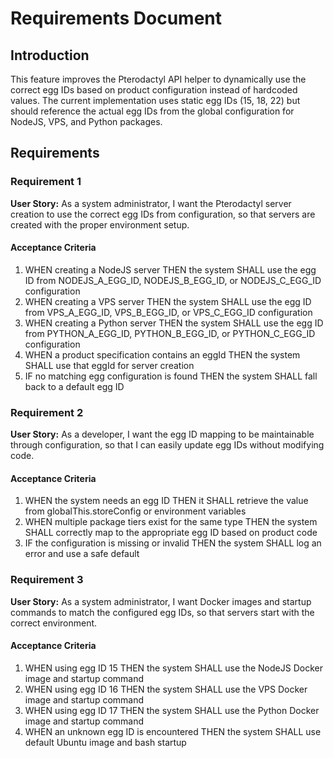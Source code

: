 # Requirements Document

## Introduction

This feature improves the Pterodactyl API helper to dynamically use the correct egg IDs based on product configuration instead of hardcoded values. The current implementation uses static egg IDs (15, 18, 22) but should reference the actual egg IDs from the global configuration for NodeJS, VPS, and Python packages.

## Requirements

### Requirement 1

**User Story:** As a system administrator, I want the Pterodactyl server creation to use the correct egg IDs from configuration, so that servers are created with the proper environment setup.

#### Acceptance Criteria

1. WHEN creating a NodeJS server THEN the system SHALL use the egg ID from NODEJS_A_EGG_ID, NODEJS_B_EGG_ID, or NODEJS_C_EGG_ID configuration
2. WHEN creating a VPS server THEN the system SHALL use the egg ID from VPS_A_EGG_ID, VPS_B_EGG_ID, or VPS_C_EGG_ID configuration  
3. WHEN creating a Python server THEN the system SHALL use the egg ID from PYTHON_A_EGG_ID, PYTHON_B_EGG_ID, or PYTHON_C_EGG_ID configuration
4. WHEN a product specification contains an eggId THEN the system SHALL use that eggId for server creation
5. IF no matching egg configuration is found THEN the system SHALL fall back to a default egg ID

### Requirement 2

**User Story:** As a developer, I want the egg ID mapping to be maintainable through configuration, so that I can easily update egg IDs without modifying code.

#### Acceptance Criteria

1. WHEN the system needs an egg ID THEN it SHALL retrieve the value from globalThis.storeConfig or environment variables
2. WHEN multiple package tiers exist for the same type THEN the system SHALL correctly map to the appropriate egg ID based on product code
3. IF the configuration is missing or invalid THEN the system SHALL log an error and use a safe default

### Requirement 3

**User Story:** As a system administrator, I want Docker images and startup commands to match the configured egg IDs, so that servers start with the correct environment.

#### Acceptance Criteria

1. WHEN using egg ID 15 THEN the system SHALL use the NodeJS Docker image and startup command
2. WHEN using egg ID 16 THEN the system SHALL use the VPS Docker image and startup command
3. WHEN using egg ID 17 THEN the system SHALL use the Python Docker image and startup command
4. WHEN an unknown egg ID is encountered THEN the system SHALL use default Ubuntu image and bash startup